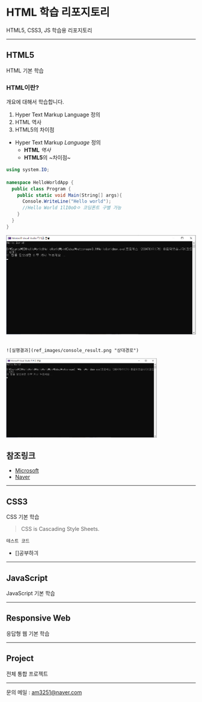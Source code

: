 # HTML 학습 리포지토리
HTML5, CSS3, JS 학습용 리포지토리

---------------------------------------

## HTML5
HTML 기본 학습

### HTML이란?
개요에 대해서 학습합니다.
1. Hyper Text Markup Language 정의
2. HTML 역사
3. HTML5의 차이점

* Hyper Text Markup *Language* 정의
  - __HTML__ _역사_
  + **HTML5**의 ~차이점~

```cs
using system.IO;

namespace HelloWorldApp {
  public class Program {
    public static void Main(String[] args){
      Console.WriteLine("Hello world");
      //Hello World 1lI0oOㅇ 코딩폰트 구별 가능
    }
  }
}
```

![실행결과](https://github.com/choiyeonseong/StudyHtml/blob/main/ref_images/console_result.png "절대경로")
```

![실행결과](ref_images/console_result.png "상대경로")
```

<img src="ref_images/console_result.png" width="400" title="절대경로" alt="실행결과" />

참조링크
--------
- [Microsoft](https://www.microsoft.com "마이크로소프트")
- [Naver](https://www.naver.com "네이버")
---------------------------------------

## CSS3
CSS 기본 학습

> CSS is Cascading Style Sheets.

`테스트 코드`

- []공부하긔

---------------------------------------

## JavaScript 
JavaScript 기본 학습

---------------------------------------

## Responsive Web
응답형 웹 기본 학습

---------------------------------------

## Project
전체 통합 프로젝트

-------
문의 메일 : <am3251@naver.com>
